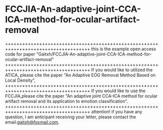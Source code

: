 # FCCJIA-An-adaptive-joint-CCA-ICA-method-for-ocular-artifact-removal
++++++++++++++++++++++++++++++++++++++++++++++++++++++++++++++++++++++++++++++++++++
this is the example open access code for paper "Gaitxh/FCCJIA-An-adaptive-joint-CCA-ICA-method-for-ocular-artifact-removal"
++++++++++++++++++++++++++++++++++++++++++++++++++++++++++++++++++++++++++++++++++++
If you would like to utilized the ATICA, please cite the paper "An Adaptive EOG Removal Method Based on Local Density", 
++++++++++++++++++++++++++++++++++++++++++++++++++++++++++++++++++++++++++++++++++++
If you would like to use the FCCJIA,please cite the paper "An adaptive joint CCA-ICA method for ocular artifact removal and its application to emotion classification".
++++++++++++++++++++++++++++++++++++++++++++++++++++++++++++++++++++++++++++++++++++
attention! if you have any question, I am anticipant receiving your letter, please contact the email:gaitxh@foxmail.com.

